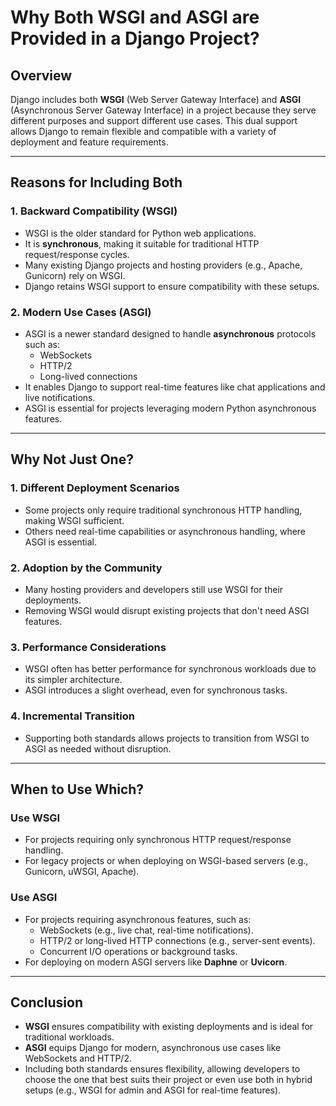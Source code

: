 # Why Both WSGI and ASGI are Provided in a Django Project?

## Overview
Django includes both **WSGI** (Web Server Gateway Interface) and **ASGI** (Asynchronous Server Gateway Interface) in a project because they serve different purposes and support different use cases. This dual support allows Django to remain flexible and compatible with a variety of deployment and feature requirements.

---

## Reasons for Including Both

### 1. **Backward Compatibility (WSGI)**
- WSGI is the older standard for Python web applications.
- It is **synchronous**, making it suitable for traditional HTTP request/response cycles.
- Many existing Django projects and hosting providers (e.g., Apache, Gunicorn) rely on WSGI.
- Django retains WSGI support to ensure compatibility with these setups.

### 2. **Modern Use Cases (ASGI)**
- ASGI is a newer standard designed to handle **asynchronous** protocols such as:
  - WebSockets
  - HTTP/2
  - Long-lived connections
- It enables Django to support real-time features like chat applications and live notifications.
- ASGI is essential for projects leveraging modern Python asynchronous features.

---

## Why Not Just One?

### 1. **Different Deployment Scenarios**
- Some projects only require traditional synchronous HTTP handling, making WSGI sufficient.
- Others need real-time capabilities or asynchronous handling, where ASGI is essential.

### 2. **Adoption by the Community**
- Many hosting providers and developers still use WSGI for their deployments.
- Removing WSGI would disrupt existing projects that don't need ASGI features.

### 3. **Performance Considerations**
- WSGI often has better performance for synchronous workloads due to its simpler architecture.
- ASGI introduces a slight overhead, even for synchronous tasks.

### 4. **Incremental Transition**
- Supporting both standards allows projects to transition from WSGI to ASGI as needed without disruption.

---

## When to Use Which?

### **Use WSGI**
- For projects requiring only synchronous HTTP request/response handling.
- For legacy projects or when deploying on WSGI-based servers (e.g., Gunicorn, uWSGI, Apache).

### **Use ASGI**
- For projects requiring asynchronous features, such as:
  - WebSockets (e.g., live chat, real-time notifications).
  - HTTP/2 or long-lived HTTP connections (e.g., server-sent events).
  - Concurrent I/O operations or background tasks.
- For deploying on modern ASGI servers like **Daphne** or **Uvicorn**.

---

## Conclusion
- **WSGI** ensures compatibility with existing deployments and is ideal for traditional workloads.
- **ASGI** equips Django for modern, asynchronous use cases like WebSockets and HTTP/2.
- Including both standards ensures flexibility, allowing developers to choose the one that best suits their project or even use both in hybrid setups (e.g., WSGI for admin and ASGI for real-time features).
